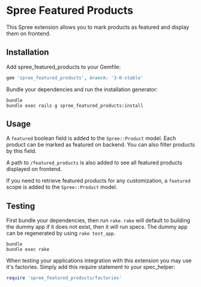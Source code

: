 Spree Featured Products
=====================

This Spree extension allows you to mark products as featured and display them on frontend.

Installation
------------

Add spree_featured_products to your Gemfile:

```ruby
gem 'spree_featured_products', branch: '3-0-stable'
```

Bundle your dependencies and run the installation generator:

```shell
bundle
bundle exec rails g spree_featured_products:install
```

Usage
-------
A `featured` boolean field is added to the `Spree::Product` model. Each product can be marked as featured on backend. You can also filter products by this field.

A path to `/featured_products` is also added to see all featured products displayed on frontend.

If you need to retrieve featured products for any customization, a `featured` scope is added to the `Spree::Product` model.

Testing
-------

First bundle your dependencies, then run `rake`. `rake` will default to building the dummy app if it does not exist, then it will run specs. The dummy app can be regenerated by using `rake test_app`.

```shell
bundle
bundle exec rake
```

When testing your applications integration with this extension you may use it's factories.
Simply add this require statement to your spec_helper:

```ruby
require 'spree_featured_products/factories'
```
